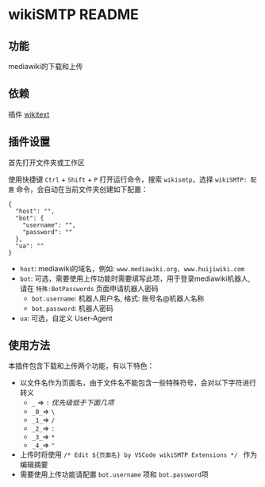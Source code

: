 # wikiSMTP README
## 功能

mediawiki的下载和上传

## 依赖

插件 [wikitext](https://marketplace.visualstudio.com/items?itemName=RoweWilsonFrederiskHolme.wikitext)

## 插件设置
首先打开文件夹或工作区

使用快捷键 `Ctrl` + `Shift` + `P` 打开运行命令，搜索 `wikismtp`，选择 `wikiSMTP: 配置` 命令，会自动在当前文件夹创建如下配置：
```
{
  "host": "",
  "bot": {
    "username": "",
    "password": ""
  },
  "ua": ""
}
```
* `host`: mediawiki的域名，例如: `www.mediawiki.org`、`www.huijiwiki.com`
* `bot`: 可选，需要使用上传功能时需要填写此项，用于登录mediawiki机器人, 请在 `特殊:BotPasswords` 页面申请机器人密码
	* `bot.username`: 机器人用户名, 格式: 账号名@机器人名称
	* `bot.password`: 机器人密码
* `ua`: 可选，自定义 User-Agent

## 使用方法
本插件包含下载和上传两个功能，有以下特色：
* 以文件名作为页面名，由于文件名不能包含一些特殊符号，会对以下字符进行转义
  * `_`  => `:` <i>优先级低于下面几项</i>
  * `_0_`=> `\`
  * `_1_`=> `/`
  * `_2_`=> `:`
  * `_3_`=> `*`
  * `_4_`=> `"`
* 上传时将使用 `/* Edit ${页面名} by VSCode wikiSMTP Extensions */ ` 作为编辑摘要
* 需要使用上传功能请配置 `bot.username` 项和 `bot.password`项